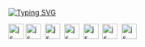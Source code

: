<!---Пример кода-->
[![Typing SVG](https://readme-typing-svg.herokuapp.com?color=%2336BCF7&lines=Разработка+программного+обеспечения)](https://git.io/typing-svg)

<a href="https://github.com/rustam6274/Win_vcp" style="text-decoration:none"><img src="https://cdn.jsdelivr.net/gh/devicons/devicon@latest/icons/c/c-original.svg" title="js" width="30" height= "30"/> </a>
<img src="https://cdn.jsdelivr.net/gh/devicons/devicon@latest/icons/cplusplus/cplusplus-original.svg" title="js" width="30" height= "30"/>&nbsp;
<img src="https://cdn.jsdelivr.net/gh/devicons/devicon@latest/icons/csharp/csharp-original.svg" title="js" width="30" height= "30"/>&nbsp;
<img src="https://cdn.jsdelivr.net/gh/devicons/devicon@latest/icons/java/java-original.svg" title="js" width="30" height= "30"/>&nbsp;
<img src="https://cdn.jsdelivr.net/gh/devicons/devicon@latest/icons/php/php-original.svg" title="js" width="30" height= "30"/>&nbsp;
<img src="https://cdn.jsdelivr.net/gh/devicons/devicon@latest/icons/android/android-plain.svg" title="js" width="30" height= "30"/>&nbsp;
<img src="https://cdn.jsdelivr.net/gh/devicons/devicon@latest/icons/python/python-original.svg" title="js" width="30" height= "30"/>&nbsp;
         
          
          
          
          

          
